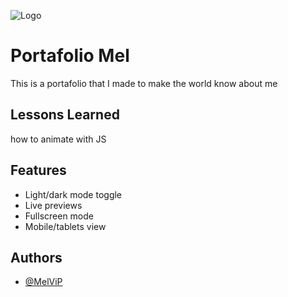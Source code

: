 
![Logo]()


# Portafolio Mel

This is a portafolio that I made to make the world know about me


## Lessons Learned

how to animate with JS


## Features

- Light/dark mode toggle
- Live previews
- Fullscreen mode
- Mobile/tablets view


## Authors

- [@MelViP](https://www.github.com/MelViP)


